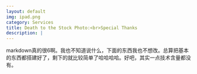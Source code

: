```yaml
---
layout: default
img: ipad.png
category: Services
title: Death to the Stock Photo:<br>Special Thanks
description: |
---
```

  markdown真的很6啊。我也不知道说什么，下面的东西我也不想改。总算把基本的东西都搭建好了，剩下的就比较简单了哈哈哈哈。好吧，其实一点技术含量都没有。